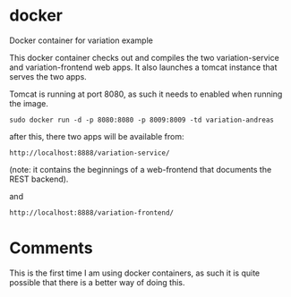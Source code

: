 # docker
Docker container for variation example

This docker container checks out and compiles the two variation-service and variation-frontend web apps. It also launches a tomcat instance that serves the two apps.

Tomcat is running at port 8080, as such it needs to enabled when running the image.

```sudo docker run -d -p 8080:8080 -p 8009:8009 -td variation-andreas```

after this, there two apps will be available from:

```http://localhost:8888/variation-service/``` 

(note: it contains the beginnings of a web-frontend that documents the REST backend).

and

```http://localhost:8888/variation-frontend/```



# Comments
This is the first time I am using docker containers, as such it is quite possible that there is a better way of doing this.


